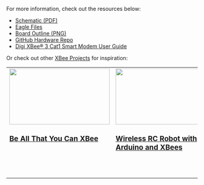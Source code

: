 For more information, check out the resources below:

* [Schematic (PDF)](assets/BoardFiles/21636-SparkFun_XBee_Development_Board-Schematic.pdf)
* [Eagle Files](assets/BoardFiles/21636-SparkFun_XBee_Development_Board-EagleFiles.zip)
* [Board Outline (PNG)](assets/BoardFiles/21636-SparkFun_XBee3_Cat1_Smart_Modem-BoardOutline.png)
* [GitHub Hardware Repo](https://github.com/sparkfun/SparkFun_XBee_Development_Board)
* [Digi XBee® 3 Cat1 Smart Modem User Guide](assets/BoardFiles/XBee3_LTE_Cat_1-UserGuide-90002503-1.pdf) 



Or check out other [XBee Projects](https://learn.sparkfun.com/tutorials/tags/xbee) for inspiration:

<table style="border-style:none">
    <tr>
        <td style="vertical-align: text-top;" width="264px">
            <a href="https://www.sparkfun.com/news/3252">
            <div style="text-align: center"><img src="https://cdn.sparkfun.com/assets/home_page_posts/3/2/5/2/xbee-launch.jpg" style="width:264px; height:148px; object-fit:contain;"></div>
            <h3 style="vertical-align: left">Be All That You Can XBee
            </h3></a>
        </td>
        <td style="vertical-align: text-top;" width="264px">
            <div style="text-align: center"><a href="https://www.sparkfun.com/news/2891">
            <img src="https://cdn.sparkfun.com/assets/home_page_posts/2/8/9/1/Wireless_RC_RedBot_Arduino_XBee_Joystick_Controller_Demo_1.gif" style="width:264px; height:148px; object-fit:contain;"></div>
            <h3 style="text-align: left">Wireless RC Robot with Arduino and XBees
            </h3></a>
        </td>
        <td style="vertical-align: text-top;" width="264px">
            <div style="text-align: center"><a href="https://www.sparkfun.com/news/2761">
            <img src="https://cdn.sparkfun.com/assets/home_page_posts/2/7/6/1/Prototype_Capacitive_Touch_Dance_Floor_Proximity.jpg" style="width:264px; height:148px; object-fit:contain;"></div>
            <h3 style="text-align: left">Enginursday: Prototype Capacitive Touch Dance Floor with a Teensy and XBees
            </h3></a>
        </td>
        <td style="vertical-align: text-top;" width="264px">
            <a href="https://www.sparkfun.com/news/2911">
            <div style="text-align: center"><img src="https://cdn.sparkfun.com/assets/home_page_posts/2/9/1/1/Wireless_Gesture_Controlled_Robot_XBee_Acclerometer_ADXL335_Glove_Full_Demo.gif" style="width:264px; height:148px; object-fit:contain;"></div>
            <h3 style="text-align: left">Wireless Gesture-Controlled Robot
            </h3></a>
        </td>
    </tr>
</table>

